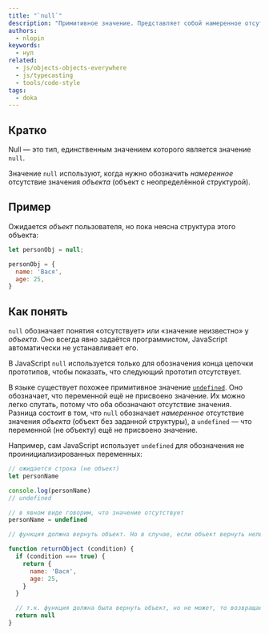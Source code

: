 ```yaml
---
title: "`null`"
description: "Примитивное значение. Представляет собой намеренное отсутствие значения объекта. Состоит из единственного значения `null` и обозначает объект с неопределённой структурой."
authors:
  - nlopin
keywords:
  - нул
related:
  - js/objects-objects-everywhere
  - js/typecasting
  - tools/code-style
tags:
  - doka
---
```


## Кратко

Null — это тип, единственным значением которого является значение `null`.

Значение `null` используют, когда нужно обозначить _намеренное_ отсутствие значения _объекта_ (объект с неопределённой структурой).

## Пример

Ожидается _объект_ пользователя, но пока неясна структура этого объекта:

```js
let personObj = null;

personObj = {
  name: 'Вася',
  age: 25,
}
```

## Как понять

`null` обозначает понятия «отсутствует» или «значение неизвестно» у _объекта_. Оно всегда явно задаётся программистом, JavaScript автоматически не устанавливает его.

В JavaScript `null` используется только для обозначения конца цепочки прототипов, чтобы показать, что следующий прототип отсутствует.

В языке существует похожее примитивное значение [`undefined`](/js/undefined/). Оно обозначает, что переменной ещё не присвоено значение. Их можно легко спутать, потому что оба обозначают отсутствие значения. Разница состоит в том, что `null` обозначает _намеренное_ отсутствие значения _объекта_ (объект без заданной структуры), а `undefined` — что переменной (не объекту) ещё не присвоено значение.

Например, сам JavaScript использует `undefined` для обозначения не проинициализированных переменных:

```js
// ожидается строка (не объект)
let personName

console.log(personName)
// undefined

// в явном виде говорим, что значение отсутствует
personName = undefined

// функция должна вернуть объект. Но в случае, если объект вернуть нельзя возвращает null

function returnObject (condition) {
  if (condition === true) {
    return {
      name: 'Вася',
      age: 25,
    }
  }

  // т.к. функция должна была вернуть объект, но не может, то возвращаем объект с неопределённой структурой
  return null
}
```
